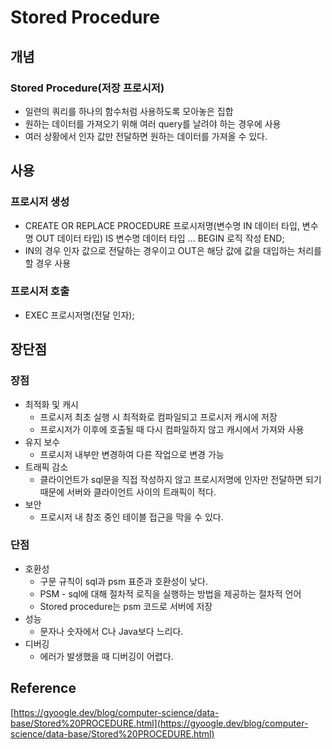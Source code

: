# Stored Procedure

## 개념

### Stored Procedure(저장 프로시저)

- 일련의 쿼리를 하나의 함수처럼 사용하도록 모아놓은 집합
- 원하는 데이터를 가져오기 위해 여러 query를 날려야 하는 경우에 사용
- 여러 상황에서 인자 값만 전달하면 원하는 데이터를 가져올 수 있다.

## 사용

### 프로시저 생성

- CREATE OR REPLACE PROCEDURE 프로시저명(변수명 IN 데이터 타입, 변수명 OUT 데이터 타입) IS 변수명 데이터 타입 … BEGIN 로직 작성 END;
- IN의 경우 인자 값으로 전달하는 경우이고 OUT은 해당 값에 값을 대입하는 처리를 할 경우 사용

### 프로시저 호출

- EXEC 프로시저명(전달 인자);

## 장단점

### 장점

- 최적화 및 캐시
    - 프로시저 최초 실행 시 최적화로 컴파일되고 프로시저 캐시에 저장
    - 프로시저가 이후에 호출될 때 다시 컴파일하지 않고 캐시에서 가져와 사용
- 유지 보수
    - 프로시저 내부만 변경하여 다른 작업으로 변경 가능
- 트래픽 감소
    - 클라이언트가 sql문을 직접 작성하지 않고 프로시저명에 인자만 전달하면 되기 때문에 서버와 클라이언트 사이의 트래픽이 적다.
- 보안
    - 프로시저 내 참조 중인 테이블 접근을 막을 수 있다.

### 단점

- 호환성
    - 구문 규칙이 sql과 psm 표준과 호환성이 낮다.
    - PSM - sql에 대해 절차적 로직을 실행하는 방법을 제공하는 절차적 언어
    - Stored procedure는 psm 코드로 서버에 저장
- 성능
    - 문자나 숫자에서 C나 Java보다 느리다.
- 디버깅
    - 에러가 발생했을 때 디버깅이 어렵다.

## Reference

[https://gyoogle.dev/blog/computer-science/data-base/Stored%20PROCEDURE.html](https://gyoogle.dev/blog/computer-science/data-base/Stored%20PROCEDURE.html)